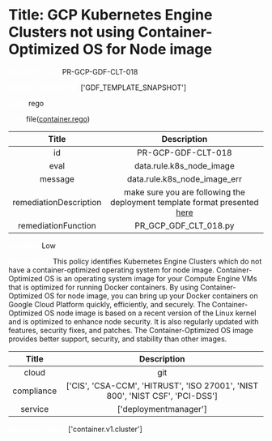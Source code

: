 



# Title: GCP Kubernetes Engine Clusters not using Container-Optimized OS for Node image


***<font color="white">Master Test Id:</font>*** PR-GCP-GDF-CLT-018

***<font color="white">Master Snapshot Id:</font>*** ['GDF_TEMPLATE_SNAPSHOT']

***<font color="white">type:</font>*** rego

***<font color="white">rule:</font>*** file([container.rego])  
  
  
  
  

|Title|Description|
| :---: | :---: |
|id|PR-GCP-GDF-CLT-018|
|eval|data.rule.k8s_node_image|
|message|data.rule.k8s_node_image_err|
|remediationDescription|make sure you are following the deployment template format presented <a href='https://cloud.google.com/kubernetes-engine/docs/reference/rest/v1/projects.locations.clusters' target='_blank'>here</a>|
|remediationFunction|PR_GCP_GDF_CLT_018.py|


***<font color="white">Severity:</font>*** Low

***<font color="white">Description:</font>*** This policy identifies Kubernetes Engine Clusters which do not have a container-optimized operating system for node image. Container-Optimized OS is an operating system image for your Compute Engine VMs that is optimized for running Docker containers. By using Container-Optimized OS for node image, you can bring up your Docker containers on Google Cloud Platform quickly, efficiently, and securely. The Container-Optimized OS node image is based on a recent version of the Linux kernel and is optimized to enhance node security. It is also regularly updated with features, security fixes, and patches. The Container-Optimized OS image provides better support, security, and stability than other images.  
  
  

|Title|Description|
| :---: | :---: |
|cloud|git|
|compliance|['CIS', 'CSA-CCM', 'HITRUST', 'ISO 27001', 'NIST 800', 'NIST CSF', 'PCI-DSS']|
|service|['deploymentmanager']|


***<font color="white">Resource Types:</font>*** ['container.v1.cluster']


[container.rego]: https://github.com/prancer-io/prancer-compliance-test/tree/master/google/iac/container.rego

